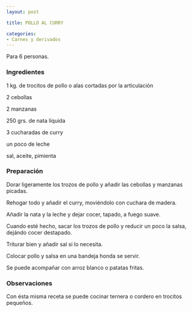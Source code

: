 ```yaml
---
layout: post

title: POLLO AL CURRY

categories:
- Carnes y derivados
---
```

Para 6 personas.

<h3>Ingredientes</h3>
1 kg. de trocitos de pollo o alas cortadas por la articulación

2 cebollas

2 manzanas

250 grs. de nata líquida

3 cucharadas de curry

un poco de leche

sal, aceite, pimienta

<h3>Preparación</h3>
Dorar ligeramente los trozos de pollo y añadir las cebollas y manzanas picadas.

Rehogar todo y añadir el curry, moviéndolo con cuchara de madera.

Añadir la nata y la leche y dejar cocer, tapado, a fuego suave.

Cuando esté hecho, sacar los trozos de pollo y reducir un poco la salsa, dejándo cocer destapado.

Triturar bien y añadir sal si lo necesita.

Colocar pollo y salsa en una bandeja honda se servir.

Se puede acompañar con arroz blanco o patatas fritas.

<h3>Observaciones</h3>
Con ésta misma receta se puede cocinar ternera o cordero en trocitos pequeños.